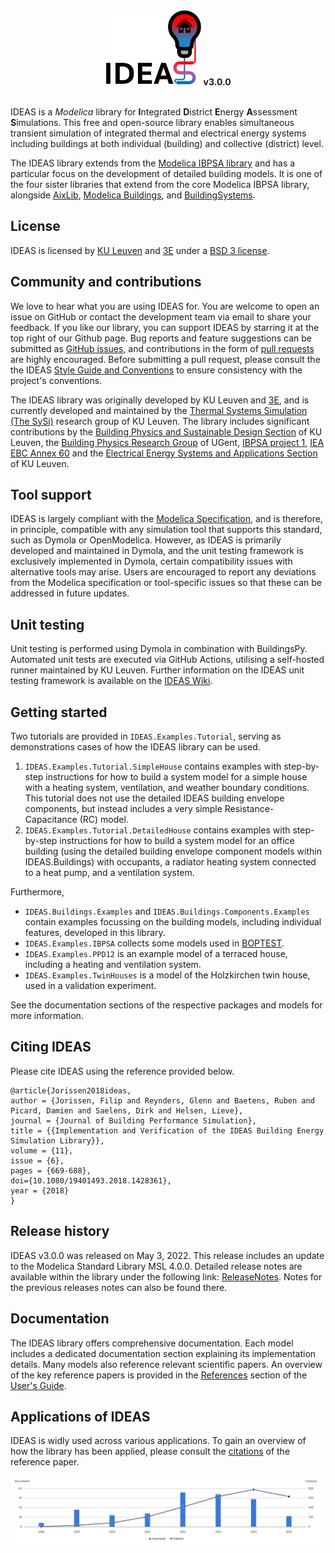 <div align="center">
<picture>
  <source media="(prefers-color-scheme: dark)" srcset="IDEAS/Resources/Images/IDEAS-logo-dark.png" style="height:120px;">
  <source media="(prefers-color-scheme: light)" srcset="IDEAS/Resources/Images/IDEAS-logo-light.png" style="height:120px;">
  <img src="IDEAS/Resources/Images/IDEAS-logo-light.png" alt="IDEAS Logo" style="height:120px;">
</picture>
<b>v3.0.0</b>
</div>
<br/>

IDEAS is a <i>Modelica</i> library for <b>I</b>ntegrated <b>D</b>istrict <b>E</b>nergy <b>A</b>ssessment <b>S</b>imulations. 
This free and open-source library enables simultaneous transient simulation of integrated thermal and electrical energy systems
including buildings at both individual (building) and collective (district) level.

The IDEAS library extends from the [Modelica IBPSA library](https://github.com/ibpsa/modelica-ibpsa) and has a particular focus
on the development of detailed building models. It is one of the four sister libraries that extend from the core Modelica IBPSA
library, alongside [AixLib](https://github.com/RWTH-EBC/AixLib), [Modelica Buildings](https://github.com/lbl-srg/modelica-buildings),
and [BuildingSystems](https://github.com/UdK-VPT/BuildingSystems).

## License
IDEAS is licensed by [KU Leuven](http://www.kuleuven.be) and [3E](http://www.3e.eu) under a 
[BSD 3 license](https://htmlpreview.github.io/?https://github.com/open-ideas/IDEAS/blob/master/IDEAS/legal.html).

## Community and contributions
We love to hear what you are using IDEAS for. You are welcome to open an issue on GitHub or contact the development team via
email to share your feedback. If you like our library, you can support IDEAS by starring it at the top right of our Github page.
Bug reports and feature suggestions can be submitted as [GitHub issues](https://github.com/open-ideas/IDEAS/issues), and
contributions in the form of [pull requests](https://github.com/open-ideas/IDEAS/pulls) are highly encouraged. Before submitting
a pull request, please consult the the IDEAS
[Style Guide and Conventions](https://github.com/open-ideas/IDEAS/wiki/Style%20Guide%20and%20GitHub%20Good%20Practice)
to ensure consistency with the project's conventions.

The IDEAS library was originally developed by KU Leuven and [3E](https://3e.eu), and is currently developed and maintained by
the [Thermal Systems Simulation (The SySi)](http://the.sysi.be) research group of KU Leuven. 
The library includes significant contributions by the [Building Physics and Sustainable Design Section](https://bwk.kuleuven.be/bwf)
of KU Leuven, the [Building Physics Research Group](https://www.ugent.be/ea/architectuur/en/research/research-groups/building-physics)
of UGent, [IBPSA project 1](https://ibpsa.github.io/project1/), [IEA EBC Annex 60](https://iea-annex60.org) and the
[Electrical Energy Systems and Applications Section](https://www.esat.kuleuven.be/electa) of KU Leuven.

## Tool support
IDEAS is largely compliant with the [Modelica Specification](https://specification.modelica.org/), and is therefore, in
principle, compatible with any simulation tool that supports this standard, such as Dymola or OpenModelica. However, as
IDEAS is primarily developed and maintained in Dymola, and the unit testing framework is exclusively implemented in Dymola,
certain compatibility issues with alternative tools may arise. Users are encouraged to report any deviations from the Modelica
specification or tool-specific issues so that these can be addressed in future updates.

## Unit testing
Unit testing is performed using Dymola in combination with BuildingsPy. Automated unit tests are executed via GitHub Actions,
utilising a self-hosted runner maintained by KU Leuven. Further information on the IDEAS unit testing framework is available
on the [IDEAS Wiki](https://github.com/open-ideas/IDEAS/wiki).

## Getting started
Two tutorials are provided in <code>IDEAS.Examples.Tutorial</code>, serving as demonstrations cases of how the IDEAS library
can be used.
1. <code>IDEAS.Examples.Tutorial.SimpleHouse</code> contains examples with step-by-step instructions for how to build a system
model for a simple house with a heating system, ventilation, and weather boundary conditions. This tutorial does not use the
detailed IDEAS building envelope components, but instead includes a very simple Resistance-Capacitance (RC) model. 
2. <code>IDEAS.Examples.Tutorial.DetailedHouse</code> contains examples with step-by-step instructions for how to build a system
model for an office building (using the detailed building envelope component models within IDEAS.Buildings) with occupants, a
radiator heating system connected to a heat pump, and a ventilation system.

Furthermore, 
- <code>IDEAS.Buildings.Examples</code> and <code>IDEAS.Buildings.Components.Examples</code> contain examples focussing on the
building models, including individual features, developed in this library.
- <code>IDEAS.Examples.IBPSA</code> collects some models used in [BOPTEST](https://github.com/ibpsa/project1-boptest).
- <code>IDEAS.Examples.PPD12</code> is an example model of a terraced house, including a heating and ventilation system.
- <code>IDEAS.Examples.TwinHouses</code> is a model of the Holzkirchen twin house, used in a validation experiment.
 
See the documentation sections of the respective packages and models for more information.

## Citing IDEAS
Please cite IDEAS using the reference provided below.

```
@article{Jorissen2018ideas,  
author = {Jorissen, Filip and Reynders, Glenn and Baetens, Ruben and Picard, Damien and Saelens, Dirk and Helsen, Lieve},  
journal = {Journal of Building Performance Simulation},    
title = {{Implementation and Verification of the IDEAS Building Energy Simulation Library}},  
volume = {11},
issue = {6},  
pages = {669-688},
doi={10.1080/19401493.2018.1428361},  
year = {2018}  
}
```

## Release history
IDEAS v3.0.0 was released on May 3, 2022. This release includes an update to the Modelica Standard Library MSL 4.0.0.
Detailed release notes are available within the library under the following link:
[ReleaseNotes](https://github.com/open-ideas/IDEAS/tree/master/IDEAS/UsersGuide/ReleaseNotes).
Notes for the previous releases notes can also be found there. 

## Documentation
The IDEAS library offers comprehensive documentation. Each model includes a dedicated documentation section explaining its implementation details.
Many models also reference relevant scientific papers. An overview of the key reference papers is provided in the
[References](https://github.com/open-ideas/IDEAS/blob/master/IDEAS/UsersGuide/References.mo) section of the
[User's Guide](https://github.com/open-ideas/IDEAS/tree/master/IDEAS/UsersGuide).

## Applications of IDEAS
IDEAS is widly used across various applications. To gain an overview of how the library has been applied, please consult the
[citations](https://www.tandfonline.com/doi/citedby/10.1080/19401493.2018.1428361) of the reference paper.
<div align="center">
<img src="IDEAS/Resources/Images/IDEAS-citations.png">
</div>


